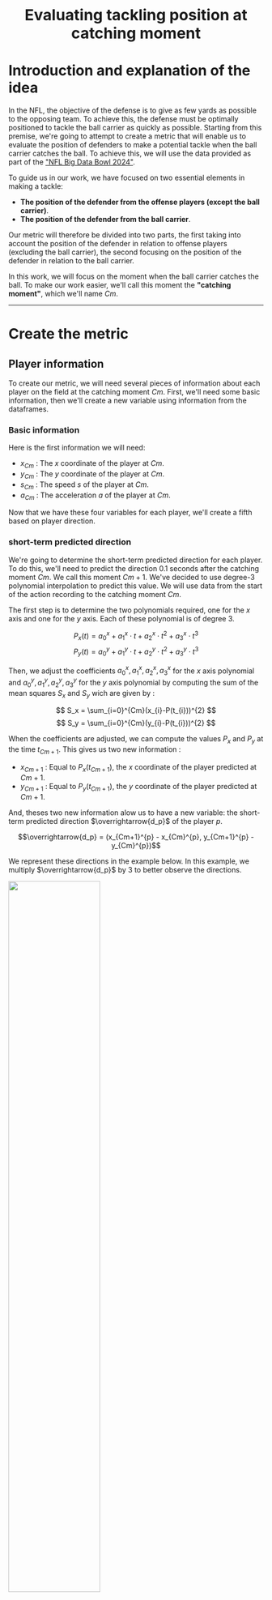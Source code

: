 <p style="text-align:center; font-size: 30px; font-weight:bold">Evaluating tackling position at catching moment</p>

# Introduction and explanation of the idea

In the NFL, the objective of the defense is to give as few yards as possible to the opposing team. To achieve this, the defense must be optimally positioned to tackle the ball carrier as quickly as possible. Starting from this premise, we're going to attempt to create a metric that will enable us to evaluate the position of defenders to make a potential tackle when the ball carrier catches the ball. To achieve this, we will use the data provided as part of the <a href="https://www.kaggle.com/competitions/nfl-big-data-bowl-2024/data">"NFL Big Data Bowl 2024"</a>. 

To guide us in our work, we have focused on two essential elements in making a tackle:
- **The position of the defender from the offense players (except the ball carrier)**.
- **The position of the defender from the ball carrier**.

Our metric will therefore be divided into two parts, the first taking into account the position of the defender in relation to offense players (excluding the ball carrier), the second focusing on the position of the defender in relation to the ball carrier.

In this work, we will focus on the moment when the ball carrier catches the ball. To make our work easier, we'll call this moment the **"catching moment"**, which we'll name $Cm$.

---

# Create the metric

## Player information

To create our metric, we will need several pieces of information about each player on the field at the catching moment $Cm$. First, we'll need some basic information, then we'll create a new variable using information from the dataframes.

### Basic information

Here is the first information we will need:

- $x_{Cm}$ : The $x$ coordinate of the player at $Cm$.
- $y_{Cm}$ : The $y$ coordinate of the player at $Cm$.
- $s_{Cm}$ : The speed $s$ of the player at $Cm$.
- $a_{Cm}$ : The acceleration $a$ of the player at $Cm$.

Now that we have these four variables for each player, we'll create a fifth based on player direction.

### short-term predicted direction

We're going to determine the short-term predicted direction for each player. To do this, we'll need to predict the direction 0.1 seconds after the catching moment $Cm$. We call this moment $Cm+1$. We've decided to use degree-3 polynomial interpolation to predict this value. We will use data from the start of the action recording to the catching moment $Cm$.

The first step is to determine the two polynomials required, one for the $x$ axis and one for the $y$ axis. Each of these polynomial is of degree 3.

$$P_x(t) = a_{0}^x + a_{1}^x \cdot t + a_{2}^x \cdot t^{2} + a_{3}^x \cdot t^{3}$$
$$P_y(t) = a_{0}^y + a_{1}^y \cdot t + a_{2}^y \cdot t^{2} + a_{3}^y \cdot t^{3}$$


Then, we adjust the coefficients $a_{0}^x, a_{1}^x, a_{2}^x, a_{3}^x$ for the $x$ axis polynomial and $a_{0}^y, a_{1}^y, a_{2}^y, a_{3}^y$ for the $y$ axis polynomial by computing the sum of the mean squares $S_x$ and $S_y$ wich are given by :

$$ S_x = \sum_{i=0}^{Cm}(x_{i}-P(t_{i}))^{2} $$
$$ S_y = \sum_{i=0}^{Cm}(y_{i}-P(t_{i}))^{2} $$

When the coefficients are adjusted, we can compute the values $P_x$ and $P_y$ at the time $t_{Cm+1}$. This gives us two new information :
- $x_{Cm+1}$ : Equal to $P_x(t_{Cm+1})$, the $x$ coordinate of the player predicted at $Cm+1$.
- $y_{Cm+1}$ : Equal to $P_y(t_{Cm+1})$, the $y$ coordinate of the player predicted at $Cm+1$.

And, theses two new information alow us to have a new variable: the short-term predicted direction $\overrightarrow{d_p}$ of the player $p$.

$$\overrightarrow{d_p} = (x_{Cm+1}^{p} - x_{Cm}^{p}, y_{Cm+1}^{p} - y_{Cm}^{p})$$

We represent these directions in the example below. In this example, we multiply $\overrightarrow{d_p}$  by 3 to better observe the directions.

<img src="representations/players_directions.png" width=60% height=60% />

Now that we have all the variables we need for each player, we can start creating our metric.

---

## "Tackler - Offense players" $(TOP)$ metric

We start by computing the "Tackler - Offense players" metric. For this metric, we need to define the at-risk offense players for the potential tackler. To select these players, we'll perform two filtering steps.

### First step in filtering at-risk offense players

The first step is to keep offensive players at a distance from the potential tackler. Because we look at the action on the short term, we decide to keep the offense players that are positioned less than five yards around the ball carrier and five yards around the potential tackler.

Let $(x_{Cm}^T, y_{Cm}^T)$ be the coordinates of the potential tackler $T$ at $Cm$ and $(x_{Cm}^{O}, y_{Cm}^O)$ the coordinates of the offensive player $O$ at $Cm$. The offensive player is considered "at-risk" if :

$$\sqrt{(x_{Cm}^T - x_{Cm}^{O})^2 + (y_{Cm}^T - y_{Cm}^{O})^2} < 5$$

<img src="representations/at_risk_players.png" width=60% height=60% />

### Second step in filtering at-risk offense players

After this first step, we filter the at-risk offensive players a second time, keeping only those whose trajectory can meet that of the potential tackler. Here are the steps that will allow us to determine whether the trajectories of the two players can meet or not:
<ol>
    <li><p style="font-weight:bold">Define the parametric equations of the half-lines of the two players:</p><br>
        The parametric equation of the potential tackler $T$ is defined by :
        $$\overrightarrow{r_T}(t) = \overrightarrow{P_{Cm}^T} + t \cdot \overrightarrow{d_T}$$
        Where :
        <ul>
            <li>$\overrightarrow{r_T}(t)$ is the position vector of any point on the half-line as a function of parameter $t$.</li>
            <li>$\overrightarrow{P_{Cm}^T} = (x_{Cm}^T, y_{Cm}^T)$</li>
            <li>$\overrightarrow{d_T} = (x_{Cm+1}^T - x_{Cm}^T, y_{Cm+1}^T - y_{Cm}^T)$</li>
        </ul>
        <br>
        The parametric equation of the at-risk player $ARP$ is defined by :
        $$\overrightarrow{r_{ARP}}(u) = \overrightarrow{P_{Cm}^{ARP}} + u \cdot \overrightarrow{d_{ARP}}$$
        Where :
        <ul>
            <li>$\overrightarrow{r_{ARP}}(u)$ is the position vector of any point on the half-line as a function of parameter $u$.</li>
            <li>$\overrightarrow{P_{Cm}^{ARP}} = (x_{Cm}^{ARP}, y_{Cm}^{ARP})$</li>
            <li>$\overrightarrow{d_{ARP}} = (x_{Cm+1}^{ARP} - x_{Cm}^{ARP}, y_{Cm+1}^{ARP} - y_{Cm}^{ARP})$</li>
            <br>
        </ul>
    </li>
   <li><p style="font-weight:bold">Solve the following system of equations:</p>
       <br>
       $$\overrightarrow{r_T}(t) = \overrightarrow{r_{ARP}}(u)$$
       <br>
       $$\Leftrightarrow \begin{align}
  x_{Cm}^T + t \cdot (x_{Cm+1}^T - x_{Cm}^T) &= x_{Cm}^{ARP} + u \cdot (x_{Cm+1}^{ARP} - x_{Cm}^{ARP})\\
  y_{Cm}^T + t \cdot (y_{Cm+1}^T - y_{Cm}^T) &= y_{Cm}^{ARP} + u \cdot (y_{Cm+1}^{ARP} - y_{Cm}^{ARP})
\end{align}$$
   <br>
   </li>
   <li><p style="font-weight:bold">Check system solutions:</p>
       <br>
       If the system has a solution with $t$ and $u$ greater than 0, then the two half-lines intersect at a common point. This means that the two players can cross paths and the at-risk offense player is keep, otherwise, we don't considere him anymore as a at-risk player.
   </li>
  
</ol>

<a name="schema-crossing"></a>
<img src="representations/draw_ARP.png" width=90% height=90% />

### Define elements and create the $TOP$ metric

When we have our final list of $n_{ARP}$ at-rsik offense players, we define the elements that we're going to need for the metric.
- **The distance between the potential tackler $T$ and the at-risk offense player $k$, $ARP_k$, at $Cm$:**

$$ D_{(T, ARP_k)} = \sqrt{(x_{Cm}^T - x_{Cm}^{ARP_k})^2 + (y_{Cm}^T - y_{Cm}^{ARP_k})^2}$$

- **The speed difference between the potential tackler $T$ and the at-risk offense player $k$, $ARP_k$, at $Cm$:**

$$ \Delta S_{(T, ARP_k)} = s_{Cm}^{ARP_k} - s_{Cm}^{T}$$

- **The acceleration difference between the potential tackler $T$ and the at-risk offense player $k$, $ARP_k$, at the $Cm$:**

$$ \Delta A_{(T, ARP_k)} = a_{Cm}^{ARP_k} - a_{Cm}^{T}$$

- **The angle formed by the direction of the potential tackler $T$ and the at-risk offense player $k$, $ARP_k$, at $Cm$:**

$$ \theta_{(T, ARP_k)} = \frac{180}{\pi} \arccos \left(\frac{\overrightarrow{d_T}\cdot \overrightarrow{d_{ARP}}}{||\overrightarrow{d_T}||\cdot||\overrightarrow{d_{ARP}}||}\right)$$

Where :
   - $\overrightarrow{d_T}\cdot \overrightarrow{d_{ARP}}$ is the scalar product of vectors $\overrightarrow{d_T}$ and $\overrightarrow{d_{ARP}}$
   - $||\overrightarrow{d_T}||$ and $||\overrightarrow{d_{ARP}}||$ are the norms (lengths) of the vectors $\overrightarrow{d_T}$ and $\overrightarrow{d_{ARP}}$ respectively.

Now that we have these informations, we can compute the "Tackler - Offense players" ($TOP$) metric :

$$ TOP_T = \sum_{k=1}^{n_{ARP}} \frac{\left(\max(0,\Delta S_{(T, ARP_k)}) + \max(0,\Delta A_{(T, ARP_k)}) + \frac{\theta_{(T, ARP_k)}}{10}\right)}{D_{(T, ARP_k)}}\times 10$$

---

## "Tackler - Ball Carrier" $(TBC)$ metric

We now compute the "Tackler - Ball Carrier" ($TBC$) metric. For this metric, the directions of the potential tackler $T$ and the ball carrier $Bc$ will have an importance. We define a constant $c$ that is equal to 1 if the players' directions cross and 0 if not as we saw on [representation](#schema-crossing) earlier.

We define two variables related to the angle :
- **The angle between the potential tackler $T$ and the ball carrier $Bc$**

$$\theta_{(T, Bc)} = \begin{equation}
\begin{cases}
  \frac{180}{\pi} \arccos \left(\frac{\overrightarrow{d_T}\cdot \overrightarrow{d_{Bc}}}{||\overrightarrow{d_T}||\cdot||\overrightarrow{d_{Bc}}||}\right) \text{ if } c = 1\\
  0 \text{ if } c = 0
\end{cases}
\end{equation}$$
<br>
- **The opposite angle between the potential tackler $T$ and the ball carrier $Bc$**

$$\theta_{{opp}_{(T, Bc)}} = \begin{equation}
\begin{cases}
  \frac{180}{\pi} \arccos \left(\frac{\overrightarrow{d_{opp_{T}}}\cdot \overrightarrow{d_{opp_{Bc}}}}{||\overrightarrow{d_{opp_{T}}}||\cdot||\overrightarrow{d_{opp_{Bc}}}||}\right) \text{ if } c = 0\\
  0 \text{ if } c = 1
\end{cases}
\end{equation}$$

Where :
- $\overrightarrow{d_{opp_{T}}} = (x_{Cm}^{T} - x_{Cm+1}^{T}, y_{Cm}^{T} - y_{Cm+1}^{T})$
- $\overrightarrow{d_{opp_{Bc}}} = (x_{Cm}^{Bc} - x_{Cm+1}^{Bc}, y_{Cm}^{Bc} - y_{Cm+1}^{Bc})$

The other elements we're going to need for our metric are :
- **The distance between the potential tackler $T$ and the ball carrier $Bc$ at $Cm$:**

$$ D_{(T, Bc)} = \sqrt{(x_{Cm}^T - x_{Cm}^{Bc})^2 + (y_{Cm}^T - y_{Cm}^{Bc})^2}$$

- **The speed difference between the potential tackler $T$ and the ball carrier $Bc$ at $Cm$:**

$$ \Delta S_{(T, Bc)} = s_{Cm}^{Bc} - s_{Cm}^{T}$$

- **The acceleration difference between the potential tackler $T$ and the ball carrier $Bc$ at $Cm$:**

$$ \Delta A_{(T, Bc)} = a_{Cm}^{Bc} - a_{Cm}^{T}$$

Now that we have every element, we can compute the "Tackler - Ball Carrier" ($TBC$) metric :

$$ TBC_T = \exp{\left(\frac{D_{(T, Bc)}}{3}\right)} + \max\left(0, \Delta S_{(T, Bc)}\right) + \max\left(0, \Delta A_{(T, Bc)}\right) + c\left(\frac{180 - \theta_{(T, Bc)}}{10}\right) + (1-c)\left(\frac{\left(180-\theta_{{opp}_{(T, Bc)}}\right)\times D_{(T, Bc)}}{10}\right)$$

---

## Compute the final metric : the "Tackling position score" $(TPS)$

The final score for the potential tackler $T$ correspond to the sum of "Tackler - Offense players" metric and the "tackler - Ball Carrier" metric. We call this score the "Tacking position score" ($TPS_T$). Because of the high score we can have, we fix the score limt to 100.

$$ TPS_T  = \min(TOP_T + TBC_T, 100) $$

---

# How relevant is our metric ?

To check whether our metric is relevant, we'll look at player scores on a sample of 1000 tackles from the *tackle* dataframe. We consider our metric to be relevant if 2/3 or more of the players have a score below 100. 

<img src="representations/TPS_distribution.png" width=70% height=70% />

In this sample, the number of successful and missed tackles with a $TPS$ of less than 100 is 683. This means that 68.3% of the tackles in our sample have a score below 100, confirming that our metric can be relevant.

Another thing we can do is look at the yards gained after catching the ball in relation to the scores for tackles with a $TPS$ of less than 100, and tackles with a $TPS$ of 100.

<img src="representations/YAR_distribution.png" width=70% height=70% />

On this graph, we can see a high concentration of tackles with a $TPS$ of less than 100 between 0 and 8 yards. As for tackles with a $TPS$ equal to 100, their distribution is more spread out, with an average of around 8 yards. This representation confirms the relevance of our metric.

---

# Vizualize the players score on the play

To better understand the importance of our metric, we can represent the score for each player on the action. What we do is look at each player's score at $Cm$.

<img src="representations/ball_catching.png" width=70% height=70% />

---

# Who are the best tacklers on short term ?

In this final section, we'll take a look at which defensive players make tackles in the best positions (with the best $TPS$). Because they are positioned so close to the attacking players, we decided to create a special ranking for cornerbacks and a second ranking for the other positions. Here are the results.

<img src="representations/rankings.png" width=100% height=100% />

---

# Conclusion

To conclude, we have succeeded in creating a metric that allows us to better observe one aspect of the game: the moment when the ball carrier takes possession of the ball. This metric, which we have called the TPS, is based on the short term and can be used to award the fewest yards to the opposing team as quickly as possible. We could then try to make this metric more efficient using new data and artificial intelligence techniques.

Code available on <a href="https://github.com/BGorteau/NFL_Big_Data_Bowl_2024">GitHub</a>
